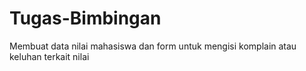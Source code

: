 # Tugas-Bimbingan
Membuat data nilai mahasiswa dan form untuk mengisi komplain atau keluhan terkait nilai
